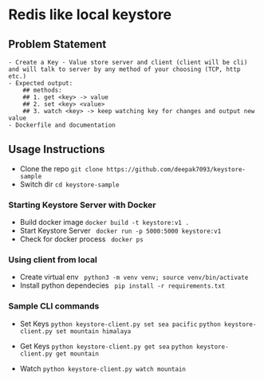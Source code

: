 # Redis like local keystore

## Problem Statement
    - Create a Key - Value store server and client (client will be cli) and will talk to server by any method of your choosing (TCP, http etc.)
    - Expected output:
        ## methods: 
        ## 1. get <key> -> value
        ## 2. set <key> <value>
        ## 3. watch <key> -> keep watching key for changes and output new value
    - Dockerfile and documentation

## Usage Instructions

- Clone the repo
`git clone https://github.com/deepak7093/keystore-sample`
- Switch dir
`cd keystore-sample`

### Starting Keystore Server with Docker
- Build docker image
` docker build -t keystore:v1 . `
- Start Keystore Server
` docker run -p 5000:5000 keystore:v1`
- Check for docker process
` docker ps`

### Using client from local
- Create virtual env
` python3 -m venv venv; source venv/bin/activate`
- Install python dependecies
` pip install -r requirements.txt`

### Sample CLI commands

- Set Keys
`python keystore-client.py set sea pacific`
`python keystore-client.py set mountain himalaya`

- Get Keys
`python keystore-client.py get sea`
`python keystore-client.py get mountain`

- Watch 
`python keystore-client.py watch mountain`




